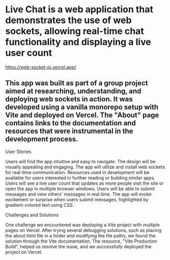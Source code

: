 # Live Chat is a web application that demonstrates the use of web sockets, allowing real-time chat functionality and displaying a live user count

https://web-socket-pi.vercel.app/

## This app was built as part of a group project aimed at researching, understanding, and deploying web sockets in action. It was developed using a vanilla monorepo setup with Vite and deployed on Vercel. The "About" page contains links to the documentation and resources that were instrumental in the development process.

User Stories 

Users will find the app intuitive and easy to navigate. 
The design will be visually appealing and engaging. 
The app will utilize and install web sockets for real-time communication. 
Resources used in development will be available for users interested in further reading or building similar apps. 
Users will see a live user count that updates as more people visit the site or open the app in multiple browser windows. 
Users will be able to submit messages and view others' messages in real time. 
The app will evoke excitement or surprise when users submit messages, highlighted by gradient-colored text using CSS.

Challenges and Solutions 

One challenge we encountered was deploying a Vite project with multiple pages on Vercel. After trying several debugging solutions, such as placing the about.html file in a folder and modifying the file paths, we found the solution through the Vite documentation. The resource, "Vite Production Build", helped us resolve the issue, and we successfully deployed the project on Vercel.
